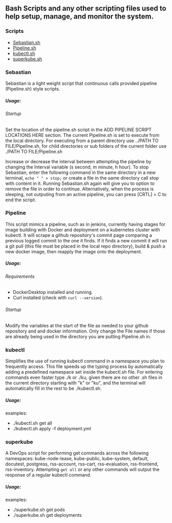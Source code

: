 ## Bash Scripts and any other scripting files used to help setup, manage, and monitor the system.

### Scripts
- [Sebastian.sh]("#sebastian")
- [Pipeline.sh]("#pipeline")
- [kubectl.sh]("#kubectl")
- [superkube.sh]("#superkube")


### Sebastian
Sebastian is a light weight script that continuous calls provided pipeline (Pipeline.sh) style scripts.

##### Usage:
###### Startup
Set the location of the pipeline.sh script in the ADD PIPELINE SCRIPT LOCATIONS HERE section. The current Pipeline.sh is set to execute from the local directory. For executing from a parent directory use ../PATH TO FILE/Pipeline.sh, for child directories or sub folders of the current folder use ./PATH TO FILE/Pipeline.sh

Increase or decrease the interval between attempting the pipeline by changing the Interval variable (s second, m minute, h hour).
To stop Sebastian, enter the following command in the same directory in a new terminal, ``echo " " > stop;`` or create a file in the same directory call stop with content in it. Running Sebastian.sh again will give you to option to remove the file in order to continue. Alternatively, when the process is sleeping, not outputing from an active pipeline, you can press \[CRTL\] + C to end the script.

### Pipeline
This script mimics a pipeline, such as in jenkins, currently having stages for image building with Docker and deployment on a kubernetes cluster with kubectl. It will scrape a github repository's commit page comparing a previous logged commit to the one it finds. If it finds a new commit it will run a git pull (this file must be placed in the local repo directory), build & push a new docker image, then reapply the image onto the deployment.

##### Usage:
###### Requirements
- DockerDesktop installed and running.
- Curl installed (check with ``curl --version``).

###### Startup
Modify the variables at the start of the file as needed to your github repository and and docker information. Only change the File names if those are already being used in the directory you are putting Pipeline.sh in.

### kubectl
Simplifies the use of running kubectl command in a namespace you plan to frequently access. This file speeds up the typing process by automatically adding a predefined namespace set inside the kubectl.sh file. For entering commands even faster type ./k or ./ku, given there are no other .sh files in the current directory starting with "k" or "ku", and the terminal will automatically fill in the rest to be ./kubectl.sh. 

##### Usage:
examples:
- ./kubectl.sh get all
- ./kubectl.sh apply -f deployment.yml

### superkube
A DevOps script for performing get commands across the following namespaces: kube-node-lease, kube-public, kube-system, default, docutest, postgress, rss-account, rss-cart, rss-evaluation, rss-frontend, rss-inventory. Attempting `get all` or any other commands will output the response of a regular kubectl command.

##### Usage:
examples:
- ./superkube.sh get pods
- ./superkube.sh get deployments


